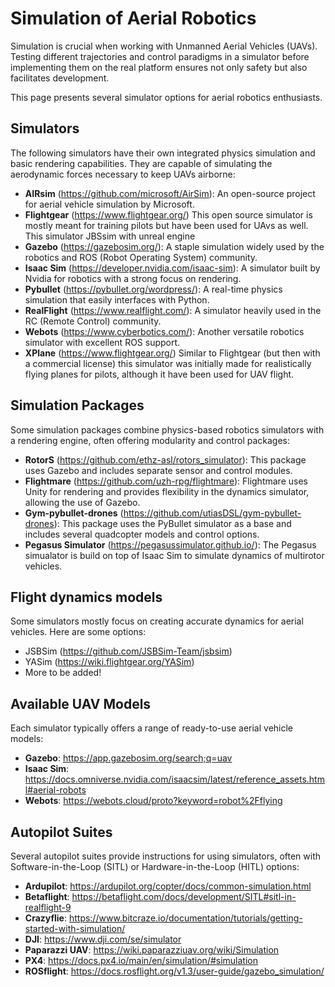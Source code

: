 # Simulation of Aerial Robotics

Simulation is crucial when working with Unmanned Aerial Vehicles (UAVs). Testing different trajectories and control paradigms in a simulator before implementing them on the real platform ensures not only safety but also facilitates development.

This page presents several simulator options for aerial robotics enthusiasts.

## Simulators

The following simulators have their own integrated physics simulation and basic rendering capabilities. They are capable of simulating the aerodynamic forces necessary to keep UAVs airborne:

* **AIRsim** (https://github.com/microsoft/AirSim): An open-source project for aerial vehicle simulation by Microsoft.
* **Flightgear** (https://www.flightgear.org/) This open source simulator is mostly meant for training pilots but have been used for UAvs as well. This simulator JBSsim with unreal engine
* **Gazebo** (https://gazebosim.org/): A staple simulation widely used by the robotics and ROS (Robot Operating System) community.
* **Isaac Sim** (https://developer.nvidia.com/isaac-sim): A simulator built by Nvidia for robotics with a strong focus on rendering.
* **Pybullet** (https://pybullet.org/wordpress/): A real-time physics simulation that easily interfaces with Python.
* **RealFlight** (https://www.realflight.com/): A simulator heavily used in the RC (Remote Control) community.
* **Webots** (https://www.cyberbotics.com/): Another versatile robotics simulator with excellent ROS support.
* **XPlane** (https://www.flightgear.org/) Similar to Flightgear (but then with a commercial license) this simulator was initially made for realistically flying planes for pilots, although it have been used for UAV flight.


## Simulation Packages

Some simulation packages combine physics-based robotics simulators with a rendering engine, often offering modularity and control packages:

* **RotorS** (https://github.com/ethz-asl/rotors_simulator): This package uses Gazebo and includes separate sensor and control modules.
* **Flightmare** (https://github.com/uzh-rpg/flightmare): Flightmare uses Unity for rendering and provides flexibility in the dynamics simulator, allowing the use of Gazebo.
* **Gym-pybullet-drones** (https://github.com/utiasDSL/gym-pybullet-drones): This package uses the PyBullet simulator as a base and includes several quadcopter models and control options.
* **Pegasus Simulator** (https://pegasussimulator.github.io/): The Pegasus simualator is build on top of Isaac Sim to simulate dynamics of multirotor vehicles.

## Flight dynamics models

Some simulators mostly focus on creating accurate dynamics for aerial vehicles. Here are some options:

* JSBSim (https://github.com/JSBSim-Team/jsbsim)
* YASim (https://wiki.flightgear.org/YASim)
* More to be added!

## Available UAV Models

Each simulator typically offers a range of ready-to-use aerial vehicle models:

* **Gazebo**: https://app.gazebosim.org/search;q=uav
* **Isaac Sim**: https://docs.omniverse.nvidia.com/isaacsim/latest/reference_assets.html#aerial-robots
* **Webots**: https://webots.cloud/proto?keyword=robot%2Fflying

## Autopilot Suites

Several autopilot suites provide instructions for using simulators, often with Software-in-the-Loop (SITL) or Hardware-in-the-Loop (HITL) options:

* **Ardupilot**: https://ardupilot.org/copter/docs/common-simulation.html
* **Betaflight**: https://betaflight.com/docs/development/SITL#sitl-in-realflight-9
* **Crazyflie**: https://www.bitcraze.io/documentation/tutorials/getting-started-with-simulation/
* **DJI**: https://www.dji.com/se/simulator
* **Paparazzi UAV**: https://wiki.paparazziuav.org/wiki/Simulation
* **PX4**: https://docs.px4.io/main/en/simulation/#simulation
* **ROSflight**: https://docs.rosflight.org/v1.3/user-guide/gazebo_simulation/
